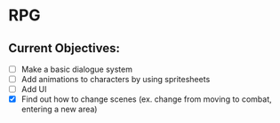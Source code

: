 # RPG

## Current Objectives:
- [ ] Make a basic dialogue system
- [ ] Add animations to characters by using spritesheets
- [ ] Add UI
- [x] Find out how to change scenes (ex. change from moving to combat, entering a new area)
